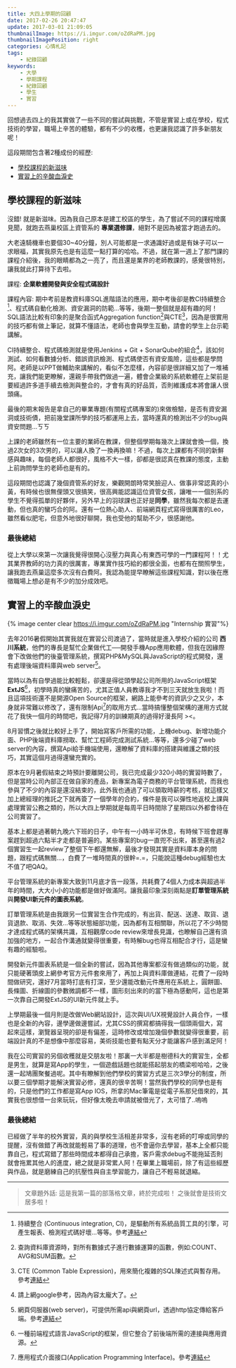 ```yaml
---
title: 大四上學期的回顧
date: 2017-02-26 20:47:47
update: 2017-03-01 21:09:05
thumbnailImage: https://i.imgur.com/oZdRaPM.jpg
thumbnailImagePosition: right
categories: 心情札記
tags:
    - 紀錄回顧
keywords:
    - 大學
    - 學期課程
    - 紀錄回顧
    - 學生
    - 實習
---
```


回想過去四上的我其實做了一些不同的嘗試與挑戰，不管是實習上或在學校，程式技術的學習，職場上辛苦的體驗，都有不少的收穫，也更讓我認識了許多新朋友呢！
<!-- more -->

這段期間包含著2種成份的經歷:
 + [學校課程的新滋味](#學校課程的新滋味)
 + [實習上的辛酸血淚史](#實習上的辛酸血淚史)

## 學校課程的新滋味

沒錯! 就是新滋味。因為我自己原本是建工校區的學生，為了嘗試不同的課程增廣見聞，就跑去燕巢校區上資管系的 **專業選修課**，絕對不是因為被當才跑過去的。

大老遠騎機車也要個30~40分鐘，別人可能都是一求通識好過或是有妹子可以一求眼福，其實我原先也是有這麼一點打算的哈哈。不過，就在第一週上了那門課的課程介紹後，我的眼睛都為之一亮了，而且還是業界的老師教課的，感覺很特別，讓我就此打算待下去啦。

課程: **企業軟體開發與安全程式碼設計**

課程內容: 期中考前是教資料庫SQL進階語法的應用，期中考後卻是教CI持續整合[^1]、程式碼自動化檢測、資安漏洞的防範...等等，後期一整個就是超有趣的阿！SQL語法比較有印象的是聚合函式Aggregation function[^2]與CTE[^3]，因為是很實用的技巧都有做上筆記，就算不懂語法，老師也會與學生互動，請會的學生上台示範講解。

CI持續整合、程式碼檢測就是使用Jenkins + Git + SonarQube的組合[^4]，該如何測試、如何看數據分析、錯誤資訊檢測、程式碼使否有資安風險，這些都是學問阿。老師是以PPT做輔助來講解的，看似不怎麼樣，內容卻是很詳細又加了一堆補充，讓我們能更瞭解，還親手帶我們做過一遍，體會企業級的系統軟體在上架前是要經過許多道手續去檢測與整合的，才會有真的好品質，否則維護成本將會讓人很頭痛。

最後的期末報告是拿自己的畢業專題(有關程式碼專案的)來做檢驗，是否有資安漏洞或技術債，把前幾堂課所學的技巧都運用上去，當時還真的檢測出不少的bug與資安問題...ㄎㄎ

上課的老師雖然有一位主要的業師在教課，但整個學期每幾次上課就會換一個，換過2次女的3次男的，可以讓人換了一換再換嘛！不過，每次上課都有不同的新鮮感與趣味，每個老師人都很好，風格不大一樣，卻都是很認真在教課的態度，主動上前詢問學生的老師也是有的。

這段期間也認識了幾個資管系的好友，樂觀開朗時常笑臉迎人、做事非常認真的小黃，有時候也很無俚頭又很搞笑，很高興能認識這位資管女孩，讓唯一一個別系的學生不覺得孤單的好夥伴，另外早上的羽球課也正好是**同學**，雖然我每次都是去運動，但也真的蠻巧合的阿。還有一位熱心助人、前端網頁程式寫得很厲害的Leo，雖然看似肥宅，但意外地很好聊開，我也受他的幫助不少，很感謝他。

### 最後總結

從上大學以來第一次讓我覺得很開心沒壓力與真心有東西可學的一門課程阿！！尤其業界教師的功力真的很厲害，專業實作技巧給的都很全面，也都有在關照學生，讓我跑去燕巢這麼多次沒有白費阿。我認為能提早瞭解這些課程知識，對以後在應徵職場上想必是有不少的加分成效吧。

## 實習上的辛酸血淚史

{% image center clear https://i.imgur.com/oZdRaPM.jpg "Internship 實習"%}

去年2016暑假開始其實我就在實習公司渡過了，當時就是進入學校介紹的公司 **西川系統**，他們的專長是幫忙企業做代工──開發手機App應用軟體，但我在因緣際會下改做他們的後臺管理系統，撰寫PHP&MySQL與JavaScript的程式開發，還有處理後端資料庫與web server[^5]。

當時以為有自學過能比較輕鬆，卻還是得從頭學起公司所用的JavaScript框架**ExtJS**[^6]，初學時真的蠻痛苦的，尤其正值人員教導我才不到三天就放生我啦！而且這項技術還不是開源Open Source的框架，網路上能參考的資訊少之又少，本身就非常難以修改了，還有限制Api[^7]的取用方式...當時搞懂整個架構的運用方式就花了我快一個月的時間吧，我記得7月的訓練期真的過得好漫長阿 ><。

8月習慣之後就比較好上手了，開始寫客戶所需的功能，上機debug、新增功能介面、PHP後端資料庫撈取、幫忙工程師完成測試系統...等等，還多少碰了web server的內容，撰寫Api給手機端使用，還瞭解了資料庫的搭建與維護之類的技巧，其實這個月過得還蠻充實的。

原本在9月暑假結束之時預計要離開公司，我已完成最少320小時的實習時數了，但是當時公司內部正在做自家的產品，新專案為電子商務的平台管理系統，而我也參與了不少的內容是還沒結束的，此外我也通過了可以領取時薪的考核，就這樣又加上總經理的推託之下就再簽了一個學年的合約，條件是我可以彈性地返校上課與處理實習公務之類的，所以大四上學期就是每周平日時間除了星期四以外都會待在公司實習了。

基本上都是過著朝九晚六下班的日子，中午有一小時半可休息，有時候下班會趕專案趕到超過六點半才走都是普遍的。某些專案的bug一直兜不出來，甚至還有過2個實習生一起review了整個下午都還無解，最後才發現其實是資料庫本身的問題，跟程式碼無關...，白費了一堆時間真的很幹=.=，只能說這種debug經驗也太不值了吧QAQ。

平台管理系統的新專案大致到11月底才告一段落，共耗費了4個人力成本與超過半年的時間，大大小小的功能都是做好做滿阿。讓我最印象深刻兩點是**訂單管理系統**與**開發UI新元件的圖表系統**。

訂單管理系統是由我跟另一位實習生合作完成的，有出貨、配送、送達、取貨、退貨退款、取消、失效...等等狀態細部功能，因為都有互相關聯，所以花了不少時間才達成程式碼的架構共識，互相觀摩code review來增長見識，也瞭解自己還有須加強的地方，一起合作溝通就變得很重要，有時解bug也得互相配合才行，這是蠻有趣的經驗啦。

開發新元件圖表系統是一個全新的嘗試，因為其他專案都沒有做過類似的功能，就只能硬著頭皮上網參考官方元件套來用了，再加上與資料庫做連結，花費了一段時間做研究，還好7月當時打底有打深，至少還能改動元件應用在系統上，圓餅圖、長條圖、折線圖的參數微調都不一樣，圖形刻出來的的當下極為感動阿，這也是第一次靠自己開發ExtJS的UI新元件就上手。

上學期最後一個月則是改做Web網站設計，這次與UI/UX視覺設計人員合作，一樣也是全新的內容，邊學邊做邊嘗試，尤其CSS的撰寫都搞得我一個頭兩個大，寫起來這樣，瀏覽器呈現的卻是有偏差，這時修改或增加幾個參數就變得很重要，前端設計真的不是想像中那麼容易，美術技能也要有點天分才能讓客戶感到滿足阿！

我在公司實習的另個收穫就是交朋友啦！那裏一大半都是樹德科大的實習生，全都是男生，就算是寫App的學生，一個遊戲話題也就能搭起朋友的橋梁啦哈哈，之後還一起鳩團聚餐過呢。其中有瞭解到他們學校的實習方式是三次3學分的制度，所以要三個學期才能解決實習必修，還真的很辛苦啊！當然我們學校的同學也是有的，只是他們的工作都是寫App IOS，所拿的Mac筆電是從電子系那兒借來的，其實我也很想借一台來玩玩，但好像太晚去申請就被借光了，太可惜了..嗚嗚

### 最後總結

已經做了半年的校外實習，真的與學校生活相差非常多，沒有老師的叮嚀或同學的提醒，沒有做錯了再改就能輕易了事的道理，也不會逼你去學習，基本上全都只能靠自己，程式寫錯了那些時間成本都得自己承擔，客戶需求debug不能拖延否則就會拖累其他人的進度，總之就是非常累人阿！在畢業上職場前，除了有這些經歷與作品，就是磨練自己的抗壓性與自主學習能力，讓自己不輕易就退縮。

---

> 文章題外話:
> 這是我第一篇的部落格文章，終於完成啦！
> 之後就會是技術文居多啦！

[^1]: 持續整合 (Continuous integration, CI)，是驅動所有系統品質工具的引擎，可產生報表、檢測程式碼好壞...等等。參考[連結](https://dotblogs.com.tw/hatelove/archive/2011/12/25/introducing-continuous-integration.aspx)

[^2]: 查詢資料庫資源時，對所有數據式子進行數據運算的函數，例如:COUNT、AVG和SUM函數。

[^3]: CTE (Common Table Expression)，用來簡化複雜的SQL陳述式與暫存用。參考[連結](https://technet.microsoft.com/zh-tw/library/ms190766(v=sql.105).aspx)

[^4]: 請上網google參考，因為內容太龐大了。

[^5]: 網頁伺服器(web server)，可提供所需api與網頁url，透過http協定傳給客戶端。參考[連結](https://zh.wikipedia.org/wiki/%E7%B6%B2%E9%A0%81%E4%BC%BA%E6%9C%8D%E5%99%A8)

[^6]: 一種前端程式語言JavaScript的框架，但它整合了前後端所需的連接與應用資源。

[^7]: 應用程式介面接口(Application Programming Interface)。參考[連結](https://zh.wikipedia.org/wiki/%E5%BA%94%E7%94%A8%E7%A8%8B%E5%BA%8F%E6%8E%A5%E5%8F%A3)

